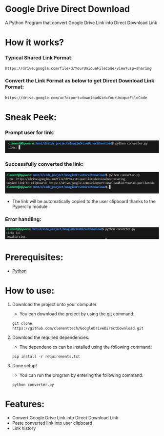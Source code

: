 # Google Drive Direct Download
A Python Program that convert Google Drive Link into Direct Download Link

# How it works?
### Typical Shared Link Format:
```
https://drive.google.com/file/d/YourUniqueFileCode/view?usp=sharing
```
### Convert the Link Format as below to get Direct Download Link Format:
```
https://drive.google.com/uc?export=download&id=YourUniqueFileCode
```

# Sneak Peek:
### Prompt user for link:
![image](https://raw.githubusercontent.com/clementtech/GoogleDriveDirectDownload/refs/heads/main/assets/prompt_link.png)

### Successfully converted the link:
![image](https://raw.githubusercontent.com/clementtech/GoogleDriveDirectDownload/refs/heads/main/assets/success_message.png)
- The link will be automatically copied to the user clipboard thanks to the Pyperclip module

### Error handling:
![image](https://raw.githubusercontent.com/clementtech/GoogleDriveDirectDownload/refs/heads/main/assets/error_handling.png)

# Prerequisites:
- [Python](https://www.python.org/downloads/)

# How to use:
1. Download the project onto your computer.
    - You can download the project by using the [git](https://git-scm.com/downloads) command:
    ```
    git clone https://github.com/clementtech/GoogleDriveDirectDownload.git
    ```

2. Download the required dependencies.
    - The dependencies can be installed using the following command:
    ```
    pip install -r requirements.txt
    ```
3. Done setup!
    - You can run the program by entering the following command:
    ```
    python converter.py
    ```

# Features:
- Convert Google Drive Link into Direct Download Link
- Paste converted link into user clipboard
- Link history